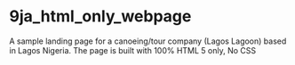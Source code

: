 # 9ja_html_only_webpage
A sample landing page for a canoeing/tour company (Lagos Lagoon) based in Lagos Nigeria.
The page is built with 100% HTML 5 only, No CSS
